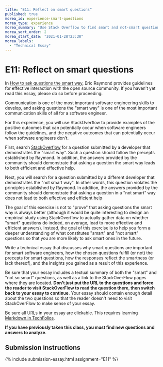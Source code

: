 ```yaml
---
title: "E11: Reflect on smart questions"
published: true
morea_id: experience-smart-questions
morea_type: experience
morea_summary: "Use Stack Overflow to find smart and not-smart questions"
morea_sort_order: 2
morea_start_date: "2021-01-28T23:30"
morea_labels:
  - "Technical Essay"
---
```


# E11: Reflect on smart questions

In [How to ask questions the smart way](http://www.catb.org/esr/faqs/smart-questions.html), Eric Raymond provides guidelines for effective interaction with the open source community. If you haven't yet read this essay, please do so before proceeding.

Communication is one of the most important software engineering skills to develop, and asking questions the "smart way" is one of the most important communication skills of all for a software engineer.

For this experience, you will use StackOverflow to provide examples of the positive outcomes that can potentially occur when software engineers follow the guidelines, and the negative outcomes that can potentially occur when software engineers don't.

First, search [StackOverflow](http://stackoverflow.com/) for a question submitted by a developer that demonstrates the "smart way".  Such a question should follow the precepts established by Raymond.  In addition, the answers provided by the community should demonstrate that asking a question the smart way leads to both efficient and effective help.

Next, you will search for a question submitted by a different developer that demonstrates the "not smart way". In other words, this question violates the principles established by Raymond.  In addition, the answers provided by the community should demonstrate that asking a question in a "not smart" way does not lead to both effective and efficient help

The goal of this exercise is not to "prove" that asking questions the smart way is always better (although it would be quite interesting to design an empirical study using StackOverflow to actually gather data on whether "smart" questions do indeed, on average, lead to more effective and efficient answers).  Instead, the goal of this exercise is to help you form a deeper understanding of what constitutes "smart" and "not smart" questions so that you are more likely to ask smart ones in the future.

Write a technical essay that discusses why smart questions are important for smart software engineers, how the chosen questions fulfill (or not) the precepts for smart questions, how the responses reflect the smartness (or lack thereof), and the insights you gained as a result of this experience.

Be sure that your essay includes a textual summary of both the "smart" and "not so smart" questions, as well as a link to the StackOverFlow pages where they are located.  **Don't just put the URL to the questions and force the reader to visit StackOverFlow to read the question there, then switch back to your essay to continue.** Your essay should contain enough detail about the two questions so that the reader doesn't need to visit StackOverFlow to make sense of your essay.

Be sure all URLs in your essay are clickable. This requires learning [Markdown in TechFolios](https://techfolios.github.io/userguide.html#7.1Formattext).

**If you have previously taken this class, you must find new questions and answers to analyze.**

## Submission instructions

{% include submission-essay.html assignment="E11" %}






